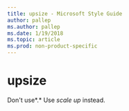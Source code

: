```yaml
---
title: upsize - Microsoft Style Guide
author: pallep
ms.author: pallep
ms.date: 1/19/2018
ms.topic: article
ms.prod: non-product-specific
---
```


# upsize

Don't use*.* Use *scale up* instead.
